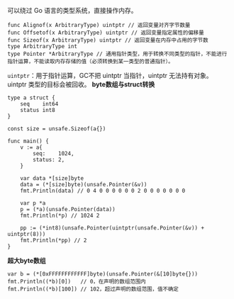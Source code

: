 可以绕过 Go 语言的类型系统，直接操作内存。
```
func Alignof(x ArbitraryType) uintptr // 返回变量对齐字节数量
func Offsetof(x ArbitraryType) uintptr // 返回变量指定属性的偏移量
func Sizeof(x ArbitraryType) uintptr // 返回变量在内存中占用的字节数
type ArbitraryType int
type Pointer *ArbitraryType // 通用指针类型，用于转换不同类型的指针，不能进行指针运算，不能读取内存存储的值（必须转换到某一类型的普通指针）。
```
`uintptr`：用于指针运算，GC不把 uintptr 当指针，uintptr 无法持有对象。uintptr 类型的目标会被回收。
**byte数组与struct转换**
```
type a struct {
	seq    int64
	status int8
}

const size = unsafe.Sizeof(a{})

func main() {
	v := a{
		seq:    1024,
		status: 2,
	}

	var data *[size]byte
	data = (*[size]byte)(unsafe.Pointer(&v))
	fmt.Println(data) // 0 4 0 0 0 0 0 0 2 0 0 0 0 0 0 0

	var p *a
	p = (*a)(unsafe.Pointer(data))
	fmt.Println(*p) // 1024 2

	pp := (*int8)(unsafe.Pointer(uintptr(unsafe.Pointer(&v)) + uintptr(8)))
	fmt.Println(*pp) // 2
}
```
**超大byte数组**
```
var b = (*[0xFFFFFFFFFFFF]byte)(unsafe.Pointer(&[10]byte{}))
fmt.Println((*b)[0])   // 0，在声明的数组范围内
fmt.Println((*b)[100]) // 102，超过声明的数组范围，值不确定
```